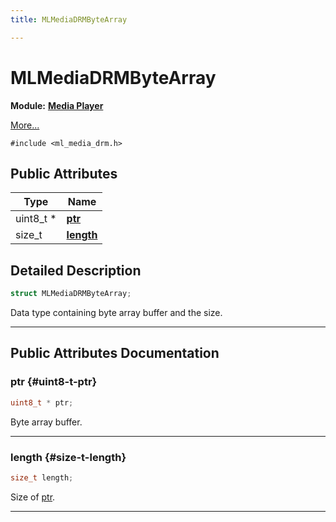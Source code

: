 ```yaml
---
title: MLMediaDRMByteArray

---
```


# MLMediaDRMByteArray

**Module:** **[Media Player](/versioned_docs/version-31-Aug-2023/api-ref/api/Modules/group___media_player/group___media_player.md)**



 [More...](#detailed-description)


`#include <ml_media_drm.h>`

## Public Attributes

| Type           | Name           |
| -------------- | -------------- |
| uint8_t * | **[ptr](/versioned_docs/version-31-Aug-2023/api-ref/api/Modules/group___media_player/struct_m_l_media_d_r_m_byte_array.md#uint8-t-ptr)**  |
| size_t | **[length](/versioned_docs/version-31-Aug-2023/api-ref/api/Modules/group___media_player/struct_m_l_media_d_r_m_byte_array.md#size-t-length)**  |

## Detailed Description

```cpp
struct MLMediaDRMByteArray;
```


Data type containing byte array buffer and the size. 





-----------
## Public Attributes Documentation

### ptr {#uint8-t-ptr}

```cpp
uint8_t * ptr;
```


Byte array buffer. 





-----------

### length {#size-t-length}

```cpp
size_t length;
```


Size of [ptr](/versioned_docs/version-31-Aug-2023/api-ref/api/Modules/group___media_player/struct_m_l_media_d_r_m_byte_array.md#uint8-t-ptr). 





-----------


